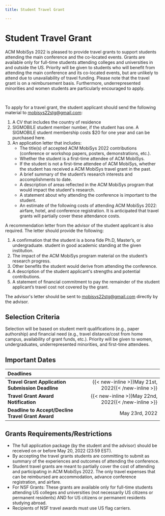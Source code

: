 ```yaml
---
title: Student Travel Grant

---
```


<!--
---
title: Student Travel Grant
menu:
  main:
    parent: "Attendee Info"
    weight: 30
---
-->

# Student Travel Grant
ACM MobiSys 2022 is pleased to provide travel grants to support students attending the main conference and the co-located events. Grants are available only for full-time students attending colleges and universities in and outside the US. Priority will be given to students who will benefit from attending the main conference and its co-located events, but are unlikely to attend due to unavailability of travel funding. Please note that the travel grant is on a reimbursement basis. Furthermore, underrepresented minorities and women students are particularly encouraged to apply.

<br>

To apply for a travel grant, the student applicant should send the following material to mobisys22stg@gmail.com:
1.	A CV that includes the country of residence
2.	SIGMOBILE student member number, if the student has one. A SIGMOBILE student membership costs $20 for one year and can be purchased here.
3.	An application letter that includes:
    -	The title(s) of accepted ACM MobiSys 2022 contributions (conference or workshop papers, posters, demonstrations, etc.).
    -	Whether the student is a first-time attendee of ACM MobiSys.
    -	If the student is not a first-time attendee of ACM MobiSys, whether the student has received a ACM MobiSys travel grant in the past.
    -	A brief summary of the student’s research interests and accomplishments to date.
    -	A description of areas reflected in the ACM MobiSys program that would impact the student's research.
    -	A statement about why attending the conference is important to the student.
    -	An estimate of the following costs of attending ACM MobiSys 2022: airfare, hotel, and conference registration. It is anticipated that travel grants will partially cover these attendance costs.

A recommendation letter from the advisor of the student applicant is also required. The letter should provide the following:
1.	A confirmation that the student is a bona fide Ph.D, Master’s, or undergraduate. student in good academic standing at the given institution.
2.	The impact of the ACM MobiSys program material on the student’s research progress.
3.	Other benefits the student would derive from attending the conference.
4.	A description of the student applicant's strengths and potential contributions.
5.	A statement of financial commitment to pay the remainder of the student applicant’s travel cost not covered by the grant.

The advisor's letter should be sent to mobisys22stg@gmail.com directly by the advisor.

## Selection Criteria

Selection will be based on student merit qualifications (e.g., paper authorship) and financial need (e.g., travel distance/cost from home campus, availability of grant funds, etc.). Priority will be given to women, undergraduates, underrepresented minorities, and first-time attendees.

## Important Dates
| Deadlines | |
| :- | -: |
| **Travel Grant Application Submission Deadline** | {{< new-inline >}}May 21st, 2022{{< /new-inline >}} |
| **Travel Grant Award Notification** | {{< new-inline >}}May 22nd, 2022{{< /new-inline >}} |
| **Deadline to Accept/Decline Travel Grant Award** | May 23rd, 2022  |

## Grants Requirements/Restrictions
-	The full application package (by the student and the advisor) should be received on or before May 20, 2022 (23:59 EST).
-	By accepting the travel grants students are committing to submit as summary of the experiences and outcomes of attending the conference.
-	Student travel grants are meant to partially cover the cost of attending and participating in ACM MobiSys 2022. The only travel expenses that can be reimbursed are accommodation, advance conference registration, and airfare.
-	For NSF Grants: These grants are available only for full-time students attending US colleges and universities (not necessarily US citizens or permanent residents) AND for US citizens or permanent residents studying abroad.
-	Recipients of NSF travel awards must use US flag carriers.
